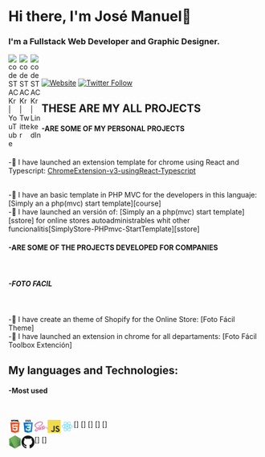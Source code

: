 # Hi there, I'm José Manuel👋
### I'm a Fullstack Web Developer and Graphic Designer.

[<img align="left" alt="codeSTACKr | YouTube" width="22px" src="https://cdn.jsdelivr.net/npm/simple-icons@v3/icons/youtube.svg" />][youtube]
[<img align="left" alt="codeSTACKr | Twitter" width="22px" src="https://cdn.jsdelivr.net/npm/simple-icons@v3/icons/twitter.svg" />][twitter]
[<img align="left" alt="codeSTACKr | LinkedIn" width="22px" src="https://cdn.jsdelivr.net/npm/simple-icons@v3/icons/linkedin.svg" />][linkedin]

<br />

<br />

[![Website](https://img.shields.io/website?label=codeSTACKr.com&style=for-the-badge&url=https%3A%2F%2Fcodestackr.com)](https://codestackr.com)
[![Twitter Follow](https://img.shields.io/twitter/follow/codeSTACKr?color=1DA1F2&logo=twitter&style=for-the-badge)](https://twitter.com/intent/follow?original_referer=https%3A%2F%2Fgithub.com%2FcodeSTACKr&screen_name=codeSTACKr)

## THESE ARE MY ALL PROJECTS

#### -ARE SOME OF MY PERSONAL PROJECTS
<br />


-🧩 I have launched an extension template for chrome using React and Typescript: [ChromeExtension-v3-usingReact-Typescript
][extension]

<br />
-📘 I have an basic template in PHP MVC for the developers in this languaje: [Simply an a php(mvc) start template][course]
<br />
-🛒 I have launched an versión of: [Simply an a php(mvc) start template][sstore] for online stores autoadministrables whit other funcionalitis[SimplyStore-PHPmvc-StartTemplate][sstore]
<br />

#### -ARE SOME OF THE PROJECTS DEVELOPED FOR COMPANIES
<br />

##### -FOTO FACIL
<br />

-🎨 I have create an theme of Shopify for the Online Store: [Foto Fácil Theme]
<br />
-🧩 I have launched an extension in chrome for all departaments: [Foto Fácil Toolbox Extención]
<br />

## My languages and Technologies:

#### -Most used
<br />

[<img align="left" alt="HTML5" width="26px" src="https://raw.githubusercontent.com/github/explore/80688e429a7d4ef2fca1e82350fe8e3517d3494d/topics/html/html.png" />]
[<img align="left" alt="CSS3" width="26px" src="https://raw.githubusercontent.com/github/explore/80688e429a7d4ef2fca1e82350fe8e3517d3494d/topics/css/css.png" />]
[<img align="left" alt="Sass" width="26px" src="https://raw.githubusercontent.com/github/explore/80688e429a7d4ef2fca1e82350fe8e3517d3494d/topics/sass/sass.png" />]
[<img align="left" alt="JavaScript" width="26px" src="https://raw.githubusercontent.com/github/explore/80688e429a7d4ef2fca1e82350fe8e3517d3494d/topics/javascript/javascript.png" />]
[<img align="left" alt="React" width="26px" src="https://raw.githubusercontent.com/github/explore/80688e429a7d4ef2fca1e82350fe8e3517d3494d/topics/react/react.png" />]


[<img align="left" alt="Node.js" width="26px" src="https://raw.githubusercontent.com/github/explore/80688e429a7d4ef2fca1e82350fe8e3517d3494d/topics/nodejs/nodejs.png" />]
[<img align="left" alt="GitHub" width="26px" src="https://raw.githubusercontent.com/github/explore/78df643247d429f6cc873026c0622819ad797942/topics/github/github.png" />]



[extension]: https://github.com/JoseCGDEV/ChromeExtension-v3-usingReact-Typescript
[sstore]: https://github.com/JoseCGDEV/SimplyStore-PHPmvc-StartTemplate

[twitter]: https://twitter.com/Jose_cgd
[youtube]: https://www.youtube.com/channel/UCPpoBoAnh5A9tEXwrBepsBA
[linkedin]: https://www.linkedin.com/in/jose-cdg/

